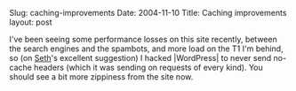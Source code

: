 Slug: caching-improvements
Date: 2004-11-10
Title: Caching improvements
layout: post

I&#39;ve been seeing some performance losses on this site recently, between the search engines and the spambots, and more load on the T1 I&#39;m behind, so (on <a href="http://truerwords.net">Seth</a>&#39;s excellent suggestion) I hacked |WordPress| to never send no-cache headers (which it was sending on requests of every kind). You should see a bit more zippiness from the site now.
